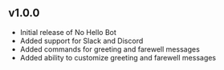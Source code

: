 ## v1.0.0

- Initial release of No Hello Bot
- Added support for Slack and Discord
- Added commands for greeting and farewell messages
- Added ability to customize greeting and farewell messages